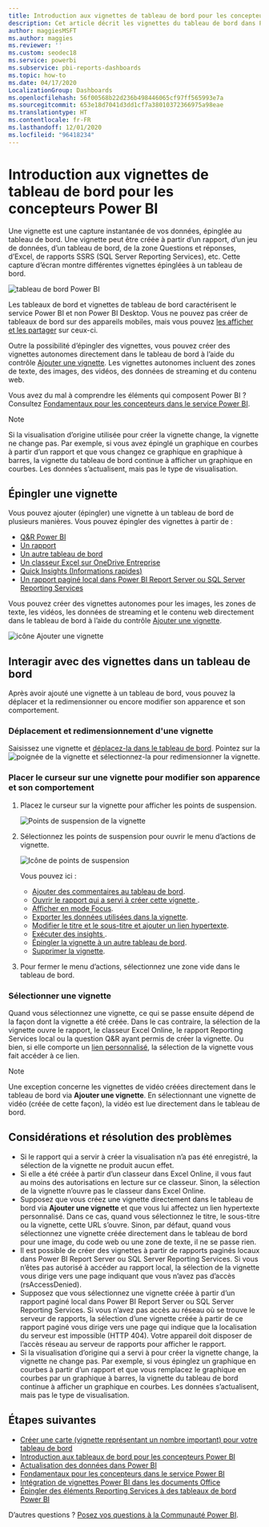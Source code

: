 ```yaml
---
title: Introduction aux vignettes de tableau de bord pour les concepteurs Power BI
description: Cet article décrit les vignettes du tableau de bord dans Power BI, notamment celles créées à partir de rapports SQL Server Reporting Services (SSRS).
author: maggiesMSFT
ms.author: maggies
ms.reviewer: ''
ms.custom: seodec18
ms.service: powerbi
ms.subservice: pbi-reports-dashboards
ms.topic: how-to
ms.date: 04/17/2020
LocalizationGroup: Dashboards
ms.openlocfilehash: 56f00568b22d236b498446065cf97ff565993e7a
ms.sourcegitcommit: 653e18d7041d3dd1cf7a38010372366975a98eae
ms.translationtype: HT
ms.contentlocale: fr-FR
ms.lasthandoff: 12/01/2020
ms.locfileid: "96418234"
---
```

# <a name="intro-to-dashboard-tiles-for-power-bi-designers"></a>Introduction aux vignettes de tableau de bord pour les concepteurs Power BI

Une vignette est une capture instantanée de vos données, épinglée au tableau de bord. Une vignette peut être créée à partir d’un rapport, d’un jeu de données, d’un tableau de bord, de la zone Questions et réponses, d’Excel, de rapports SSRS (SQL Server Reporting Services), etc.  Cette capture d’écran montre différentes vignettes épinglées à un tableau de bord.

![tableau de bord Power BI](media/service-dashboard-tiles/power-bi-dashboard.png)

Les tableaux de bord et vignettes de tableau de bord caractérisent le service Power BI et non Power BI Desktop. Vous ne pouvez pas créer de tableaux de bord sur des appareils mobiles, mais vous pouvez [les afficher et les partager](../consumer/mobile/mobile-apps-view-dashboard.md) sur ceux-ci.

Outre la possibilité d’épingler des vignettes, vous pouvez créer des vignettes autonomes directement dans le tableau de bord à l’aide du contrôle [Ajouter une vignette](service-dashboard-add-widget.md). Les vignettes autonomes incluent des zones de texte, des images, des vidéos, des données de streaming et du contenu web.

Vous avez du mal à comprendre les éléments qui composent Power BI ? Consultez [Fondamentaux pour les concepteurs dans le service Power BI](../fundamentals/service-basic-concepts.md).

> [!NOTE]
> Si la visualisation d’origine utilisée pour créer la vignette change, la vignette ne change pas.  Par exemple, si vous avez épinglé un graphique en courbes à partir d’un rapport et que vous changez ce graphique en graphique à barres, la vignette du tableau de bord continue à afficher un graphique en courbes. Les données s’actualisent, mais pas le type de visualisation.
> 
> 

## <a name="pin-a-tile"></a>Épingler une vignette
Vous pouvez ajouter (épingler) une vignette à un tableau de bord de plusieurs manières. Vous pouvez épingler des vignettes à partir de :

* [Q&R Power BI](service-dashboard-pin-tile-from-q-and-a.md)
* [Un rapport](service-dashboard-pin-tile-from-report.md)
* [Un autre tableau de bord](service-pin-tile-to-another-dashboard.md)
* [Un classeur Excel sur OneDrive Entreprise](service-dashboard-pin-tile-from-excel.md)
* [Quick Insights (Informations rapides)](service-insights.md)
* [Un rapport paginé local dans Power BI Report Server ou SQL Server Reporting Services](/sql/reporting-services/pin-reporting-services-items-to-power-bi-dashboards)

Vous pouvez créer des vignettes autonomes pour les images, les zones de texte, les vidéos, les données de streaming et le contenu web directement dans le tableau de bord à l’aide du contrôle [Ajouter une vignette](service-dashboard-add-widget.md).

  ![icône Ajouter une vignette](media/service-dashboard-tiles/add_widgetnew.png)

## <a name="interact-with-tiles-on-a-dashboard"></a>Interagir avec des vignettes dans un tableau de bord
Après avoir ajouté une vignette à un tableau de bord, vous pouvez la déplacer et la redimensionner ou encore modifier son apparence et son comportement.

### <a name="move-and-resize-a-tile"></a>Déplacement et redimensionnement d'une vignette
Saisissez une vignette et [déplacez-la dans le tableau de bord](service-dashboard-edit-tile.md). Pointez sur la ![poignée de la vignette](media/service-dashboard-tiles/resize-handle.jpg) et sélectionnez-la pour redimensionner la vignette.

### <a name="hover-over-a-tile-to-change-the-appearance-and-behavior"></a>Placer le curseur sur une vignette pour modifier son apparence et son comportement
1. Placez le curseur sur la vignette pour afficher les points de suspension.
   
    ![Points de suspension de la vignette](media/service-dashboard-tiles/ellipses_new.png)
2. Sélectionnez les points de suspension pour ouvrir le menu d’actions de vignette.
   
    ![Icône de points de suspension](media/service-dashboard-tiles/power-bi-tile-menu.png)
   
    Vous pouvez ici :
   
     * [Ajouter des commentaires au tableau de bord](../consumer/end-user-comment.md).
     * [Ouvrir le rapport qui a servi à créer cette vignette ](../consumer/end-user-reports.md).  
     * [Afficher en mode Focus](../consumer/end-user-focus.md).   
     * [Exporter les données utilisées dans la vignette](../visuals/power-bi-visualization-export-data.md).
     * [Modifier le titre et le sous-titre et ajouter un lien hypertexte](service-dashboard-edit-tile.md). 
     * [Exécuter des insights ](service-insights.md). 
     * [Épingler la vignette à un autre tableau de bord](service-pin-tile-to-another-dashboard.md).
     * [Supprimer la vignette](service-dashboard-edit-tile.md).

3. Pour fermer le menu d’actions, sélectionnez une zone vide dans le tableau de bord.

### <a name="select-a-tile"></a>Sélectionner une vignette
Quand vous sélectionnez une vignette, ce qui se passe ensuite dépend de la façon dont la vignette a été créée. Dans le cas contraire, la sélection de la vignette ouvre le rapport, le classeur Excel Online, le rapport Reporting Services local ou la question Q&R ayant permis de créer la vignette. Ou bien, si elle comporte un [lien personnalisé](service-dashboard-edit-tile.md), la sélection de la vignette vous fait accéder à ce lien.

> [!NOTE]
> Une exception concerne les vignettes de vidéo créées directement dans le tableau de bord via **Ajouter une vignette**. En sélectionnant une vignette de vidéo (créée de cette façon), la vidéo est lue directement dans le tableau de bord.   
> 
> 

## <a name="considerations-and-troubleshooting"></a>Considérations et résolution des problèmes

* Si le rapport qui a servir à créer la visualisation n’a pas été enregistré, la sélection de la vignette ne produit aucun effet.
* Si elle a été créée à partir d’un classeur dans Excel Online, il vous faut au moins des autorisations en lecture sur ce classeur. Sinon, la sélection de la vignette n’ouvre pas le classeur dans Excel Online.
* Supposez que vous créez une vignette directement dans le tableau de bord via **Ajouter une vignette** et que vous lui affectez un lien hypertexte personnalisé. Dans ce cas, quand vous sélectionnez le titre, le sous-titre ou la vignette, cette URL s’ouvre. Sinon, par défaut, quand vous sélectionnez une vignette créée directement dans le tableau de bord pour une image, du code web ou une zone de texte, il ne se passe rien.
* Il est possible de créer des vignettes à partir de rapports paginés locaux dans Power BI Report Server ou SQL Server Reporting Services. Si vous n’êtes pas autorisé à accéder au rapport local, la sélection de la vignette vous dirige vers une page indiquant que vous n’avez pas d’accès (rsAccessDenied).
* Supposez que vous sélectionnez une vignette créée à partir d’un rapport paginé local dans Power BI Report Server ou SQL Server Reporting Services. Si vous n’avez pas accès au réseau où se trouve le serveur de rapports, la sélection d’une vignette créée à partir de ce rapport paginé vous dirige vers une page qui indique que la localisation du serveur est impossible (HTTP 404). Votre appareil doit disposer de l’accès réseau au serveur de rapports pour afficher le rapport.
* Si la visualisation d’origine qui a servi à pour créer la vignette change, la vignette ne change pas. Par exemple, si vous épinglez un graphique en courbes à partir d’un rapport et que vous remplacez le graphique en courbes par un graphique à barres, la vignette du tableau de bord continue à afficher un graphique en courbes. Les données s’actualisent, mais pas le type de visualisation.

## <a name="next-steps"></a>Étapes suivantes
- [Créer une carte (vignette représentant un nombre important) pour votre tableau de bord](../visuals/power-bi-visualization-card.md)
- [Introduction aux tableaux de bord pour les concepteurs Power BI](service-dashboards.md)  
- [Actualisation des données dans Power BI](../connect-data/refresh-data.md)
- [Fondamentaux pour les concepteurs dans le service Power BI](../fundamentals/service-basic-concepts.md)
- [Intégration de vignettes Power BI dans les documents Office](https://powerbi.microsoft.com/blog/integrating-power-bi-tiles-into-office-documents/)
- [Épingler des éléments Reporting Services à des tableaux de bord Power BI](/sql/reporting-services/pin-reporting-services-items-to-power-bi-dashboards)

D’autres questions ? [Posez vos questions à la Communauté Power BI](https://community.powerbi.com/).